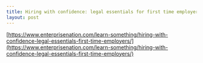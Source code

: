 ```yaml
---
title: Hiring with confidence: legal essentials for first time employers
layout: post
---
```


[https://www.enterprisenation.com/learn-something/hiring-with-confidence-legal-essentials-first-time-employers/](https://www.enterprisenation.com/learn-something/hiring-with-confidence-legal-essentials-first-time-employers/)
